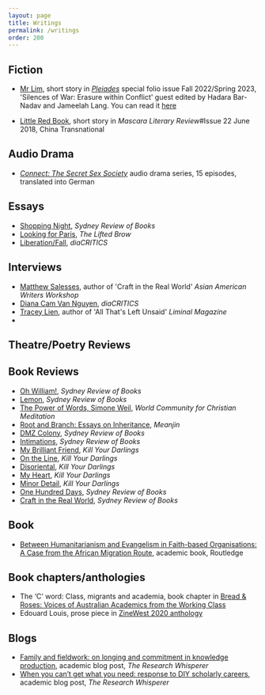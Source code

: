 ```yaml
---
layout: page
title: Writings
permalink: /writings
order: 200
---
```


## Fiction

- [Mr Lim](01_4243Ngo.pdf), short story in [_Pleiades_](https://secure.touchnet.com/C20040_ustores/web/product_detail.jsp?PRODUCTID=575) special folio issue Fall 2022/Spring 2023, 'Silences of War: Erasure within Conflict' guest edited by Hadara Bar-Nadav and Jameelah Lang. You can read it [here](01_4243Ngo.pdf)

- [Little Red Book](http://mascarareview.com/little-red-book-by-may-ngo/), short story in _Mascara Literary Review_#Issue 22 June 2018, China Transnational

## Audio Drama

- [_Connect: The Secret Sex Society_](https://podimo.com/de/shows/974c9b3f-b10e-469c-8689-0a8ab487e128) audio drama series, 15 episodes, translated into German

## Essays

- [Shopping Night](https://sydneyreviewofbooks.com/essay/ngo-shopping-night/), _Sydney Review of Books_
- [Looking for Paris](https://www.theliftedbrow.com/liftedbrow/2018/9/11/looking-for-paris-by-may-ngo), _The Lifted Brow_
- [Liberation/Fall](https://dvan.org/2021/04/liberation-fall/), _diaCRITICS_

## Interviews

- [Matthew Salesses](https://aawwradio.libsyn.com/matthew-salesses-interviewed-by-may-ngo), author of 'Craft in the Real World' _Asian American Writers Workshop_
- [Diana Cam Van Nguyen](https://dvan.org/2022/04/diana-cam-van-nguyen-interview/), _diaCRITICS_
- [Tracey Lien](https://www.liminalmag.com/interviews/tracey-lien), author of 'All That's Left Unsaid' _Liminal Magazine_
- 

## Theatre/Poetry Reviews
 
## Book Reviews

- [Oh William!](https://sydneyreviewofbooks.com/review/strout-oh-william/), _Sydney Review of Books_
- [Lemon](https://sydneyreviewofbooks.com/review/lemon-kwon-yeo-sun/), _Sydney Review of Books_
- [The Power of Words, Simone Weil](https://wccm.org/book-reviews/the-power-of-words-simone-weil/), _World Community for Christian Meditation_
- [Root and Branch: Essays on Inheritance](https://meanjin.com.au/review/gurbet-cekmek-being-diaspora-is-a-wound/), _Meanjin_
- [DMZ Colony](https://sydneyreviewofbooks.com/review/don-mee-choi-dmz-colony/), _Sydney Review of Books_
- [Intimations](https://sydneyreviewofbooks.com/review/zadie-smith-intimations/), _Sydney Review of Books_
- [My Brilliant Friend](https://www.killyourdarlings.com.au/article/my-brilliant-friend-and-i/), _Kill Your Darlings_
- [On the Line](https://www.killyourdarlings.com.au/article/lives-on-the-line/), _Kill Your Darlings_
- [Disoriental](https://www.killyourdarlings.com.au/article/disoriental-and-the-dichotomies-of-diaspora/), _Kill Your Darlings_
- [My Heart](https://www.killyourdarlings.com.au/article/the-complicated-grief-of-a-writer-in-exile/), _Kill Your Darlings_
- [Minor Detail](https://www.killyourdarlings.com.au/article/minor-detail-asks-if-language-can-ever-truly-bear-witness/), _Kill Your Darlings_
- [One Hundred Days](https://sydneyreviewofbooks.com/review/pung-one-hundred-days/), _Sydney Review of Books_
- [Craft in the Real World](https://sydneyreviewofbooks.com/review/salesses-craft-in-the-real-world/), _Sydney Review of Books_

## Book

- [Between Humanitarianism and Evangelism in Faith-based Organisations: A Case from the African Migration Route](https://www.routledge.com/Between-Humanitarianism-and-Evangelism-in-Faith-based-Organisations-A/Ngo/p/book/9781138674172), academic book, Routledge

## Book chapters/anthologies

- The ‘C’ word: Class, migrants and academia, book chapter in [Bread &amp; Roses: Voices of Australian Academics from the Working Class](https://www.springer.com/gp/book/9789463001274)
- Edouard Louis, prose piece in [ZineWest 2020 anthology](https://nwg-inc.com/word/?p=4114)

## Blogs

- [Family and fieldwork: on longing and commitment in knowledge production](https://researchwhisperer.org/2018/05/01/family-and-fieldwork-on-longing-and-commitment-in-knowledge-production/), academic blog post, _The Research Whisperer_
- [When you can’t get what you need: response to DIY scholarly careers](https://theresearchwhisperer.wordpress.com/2015/09/15/response-to-diy-scholarly-careers/#more-3910), academic blog post, _The Research Whisperer_


